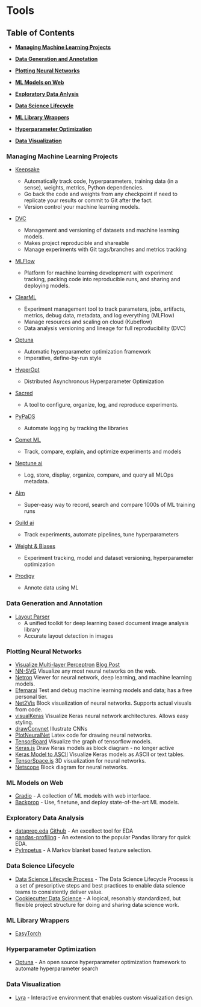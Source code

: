 # Tools
## Table of Contents

* **[Managing Machine Learning Projects](#managing-machine-learning-projects)**

* **[Data Generation and Annotation](#data-generation-and-annotation)**

* **[Plotting Neural Networks](#plotting-neural-networks)**

* **[ML Models on Web](#ml-models-on-web)**

* **[Exploratory Data Anlysis](#exploratory-data-analysis)**

* **[Data Science Lifecycle](#data-science-lifecycle)**

* **[ML Library Wrappers](#ml-library-wrappers)**

* **[Hyperparameter Optimization](#hyperparameter-optimization)**

* **[Data Visualization](#data-visualization)**

### Managing Machine Learning Projects
- [Keepsake](https://github.com/replicate/keepsake) 
   - Automatically track code, hyperparameters, training data (in a sense), weights, metrics, Python dependencies.
   - Go back the code and weights from any checkpoint if need to replicate your results or commit to Git after the fact.
   - Version control your machine learning models.

- [DVC](https://github.com/iterative/dvc)
   - Management and versioning of datasets and machine learning models. 
   - Makes project reproducible and shareable
   - Manage experiments with Git tags/branches and metrics tracking

- [MLFlow](https://github.com/mlflow/mlflow)
   - Platform for machine learning development with experiment tracking, packing code into reproducible runs, and sharing and deploying models.

- [ClearML](https://clear.ml/)
   - Experiment management tool to track parameters, jobs, artifacts, metrics, debug data, metadata, and log everything (MLFlow)
   - Manage resources and scaling on cloud (Kubeflow)
   - Data analysis versioning and lineage for full reproducibility (DVC)

- [Optuna](https://optuna.readthedocs.io/en/stable/index.html)
   - Automatic hyperparameter optimization framework
   - Imperative, define-by-run style

- [HyperOpt](https://hyperopt.github.io/hyperopt/)
   - Distributed Asynchronous Hyperparameter Optimization

- [Sacred](https://github.com/IDSIA/sacred)
   - A tool to configure, organize, log, and reproduce experiments.

- [PyPaDS](https://pypads.readthedocs.io/en/latest/)
   - Automate logging by tracking the libraries
 
- [Comet ML](https://www.comet.ml/site/)
   - Track, compare, explain, and optimize experiments and models

- [Neptune ai](https://neptune.ai/)
   - Log, store, display, organize, compare, and query all MLOps metadata.

- [Aim](https://github.com/aimhubio/aim)
   - Super-easy way to record, search and compare 1000s of ML training runs

- [Guild ai](https://guild.ai/)
   - Track experiments, automate pipelines, tune hyperparameters

- [Weight & Biases](https://wandb.ai/site)
   - Experiment tracking, model and dataset versioning, hyperparameter optimization

- [Prodigy](https://prodi.gy/)
   - Annote data using ML


### Data Generation and Annotation
- [Layout Parser](https://github.com/Layout-Parser/layout-parser)
   - A unified toolkit for deep learning based document image analysis library
   - Accurate layout detection in images


### Plotting Neural Networks
   - [Visualize Multi-layer Perceptron](https://github.com/jzliu-100/visualize-neural-network) [Blog Post](http://www.jzliu.net/blog/simple-python-library-visualize-neural-network/)
   - [NN-SVG](https://alexlenail.me/NN-SVG/LeNet.html) Visualize any most neural networks on the web.
   - [Netron](https://github.com/lutzroeder/netron) Viewer for neural network, deep learning, and machine learning models.
   - [Efemarai](https://efemarai.com/) Test and debug machine learning models and data; has a free personal tier.
   - [Net2Vis](https://github.com/viscom-ulm/Net2Vis) Block visualization of neural networks. Supports actual visuals from code. 
   - [visualKeras](https://github.com/paulgavrikov/visualkeras/) Visualize Keras neural network architectures. Allows easy styling.
   - [drawConvnet](https://github.com/gwding/draw_convnet) Illustrate CNNs
   - [PlotNeuralNet](https://github.com/HarisIqbal88/PlotNeuralNet) Latex code for drawing neural networks.
   - [TensorBoard](https://www.tensorflow.org/tensorboard/graphs) Visualize the graph of tensorflow models.
   - [Keras.js](https://transcranial.github.io/keras-js/#/inception-v3) Draw Keras models as block diagram - no longer active
   - [Keras Model to ASCII](https://github.com/stared/keras-sequential-ascii/) Visualize Keras models as ASCII or text tables.
   - [TensorSpace.js](https://tensorspace.org/html/docs/startIntro.html) 3D visualization for neural networks.
   - [Netscope](https://dgschwend.github.io/netscope/#/preset/squeezenet) Block diagram for neural networks.
  
### ML Models on Web
   - [Gradio](https://gradio.app/hub) - A collection of ML models with web interface.
   - [Backprop](https://github.com/backprop-ai/backprop) - Use, finetune, and deploy state-of-the-art ML models.


### Exploratory Data Analysis
   - [dataprep.eda](https://towardsdatascience.com/dataprep-eda-accelerate-your-eda-eb845a4088bc) [Github](https://github.com/sfu-db/dataprep) - An excellect tool for EDA
   - [pandas-profiling](https://github.com/pandas-profiling/pandas-profiling) - An extension to the popular Pandas library for quick EDA.
   - [PyImpetus](https://github.com/atif-hassan/PyImpetus) - A Markov blanket based feature selection.


### Data Science Lifecycle
  - [Data Science Lifecycle Process](https://github.com/dslp/dslp) - The Data Science Lifecycle Process is a set of prescriptive steps and best practices to enable data science teams to consistently deliver value.
  - [Cookiecutter Data Science](https://drivendata.github.io/cookiecutter-data-science/#cookiecutter-data-science) - A logical, resonably standardized, but flexible project structure for doing and sharing data science work.

### ML Library Wrappers
   - [EasyTorch](https://github.com/sraashis/easytorch)


### Hyperparameter Optimization
   - [Optuna](https://optuna.org/) - An open source hyperparameter optimization framework to automate hyperparameter search


### Data Visualization
   - [Lyra](https://github.com/vega/lyra) - Interactive environment that enables custom visualization design.














